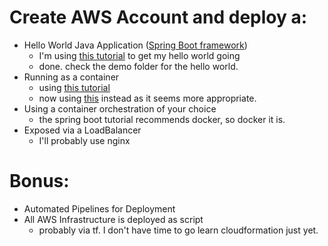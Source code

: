 # Create AWS Account and deploy a:
* Hello World Java Application ([Spring Boot framework](https://start.spring.io/)) 
	- I'm using [this tutorial](https://www.youtube.com/watch?v=vtPkZShrvXQ) to get my hello world going
	- done. check the demo folder for the hello world.
* Running as a container
	- using [this tutorial](https://spring.io/blog/2018/11/08/spring-boot-in-a-container)
	- now using [this](https://stackoverflow.com/questions/27767264/how-to-dockerize-maven-project-and-how-many-ways-to-accomplish-it) instead as it seems more appropriate.
* Using a container orchestration of your choice
	- the spring boot tutorial recommends docker, so docker it is.
* Exposed via a LoadBalancer
	- I'll probably use nginx
# Bonus:
* Automated Pipelines for Deployment
* All AWS Infrastructure is deployed as script
	- probably via tf. I don't have time to go learn cloudformation just yet.
